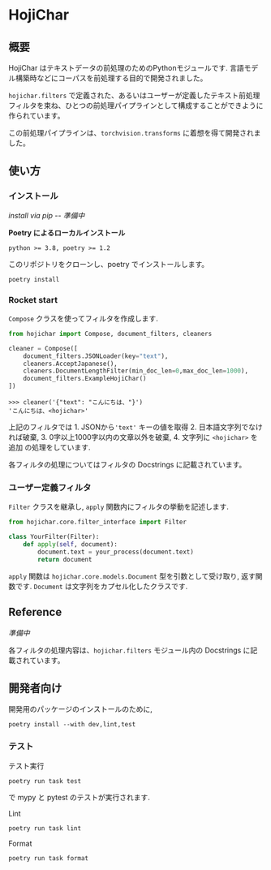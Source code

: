 # HojiChar
## 概要
HojiChar はテキストデータの前処理のためのPythonモジュールです. 言語モデル構築時などにコーパスを前処理する目的で開発されました。

`hojichar.filters` で定義された、あるいはユーザーが定義したテキスト前処理フィルタを束ね、ひとつの前処理パイプラインとして構成することができように作られています。

この前処理パイプラインは、`torchvision.transforms` に着想を得て開発されました。


## 使い方
### インストール
*install via pip -- 準備中*

**Poetry によるローカルインストール**

`python >= 3.8, poetry >= 1.2`

このリポジトリをクローンし、poetry でインストールします。
```
poetry install
```


### Rocket start
`Compose` クラスを使ってフィルタを作成します.
```Python
from hojichar import Compose, document_filters, cleaners

cleaner = Compose([
    document_filters.JSONLoader(key="text"),
    cleaners.AcceptJapanese(),
    cleaners.DocumentLengthFilter(min_doc_len=0,max_doc_len=1000),
    document_filters.ExampleHojiChar()
])
```
```
>>> cleaner('{"text": "こんにちは、"}')
'こんにちは、<hojichar>'
```
上記のフィルタでは 1. JSONから`'text'` キーの値を取得 2. 日本語文字列でなければ破棄, 3. 0字以上1000字以内の文章以外を破棄, 4. 文字列に `<hojichar>` を追加 の処理をしています.

各フィルタの処理についてはフィルタの Docstrings に記載されています。

### ユーザー定義フィルタ
`Filter` クラスを継承し, `apply` 関数内にフィルタの挙動を記述します.
```Python
from hojichar.core.filter_interface import Filter

class YourFilter(Filter):
    def apply(self, document):
        document.text = your_process(document.text)
        return document
```
`apply` 関数は `hojichar.core.models.Document` 型を引数として受け取り,
返す関数です. `Document` は文字列をカプセル化したクラスです.


## Reference
*準備中*

各フィルタの処理内容は、`hojichar.filters` モジュール内の Docstrings に記載されています。



## 開発者向け

開発用のパッケージのインストールのために,
```
poetry install --with dev,lint,test
```
### テスト
テスト実行
```
poetry run task test
```
で mypy と pytest のテストが実行されます.

Lint
```
poetry run task lint
```

Format
```
poetry run task format
```
